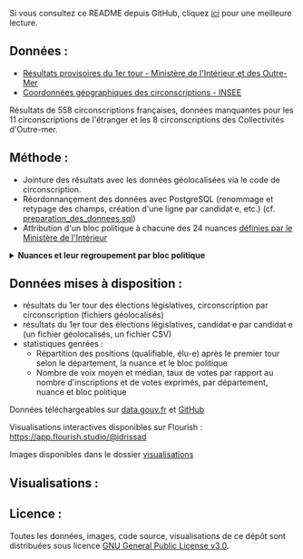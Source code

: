 Si vous consultez ce README depuis GitHub, cliquez [ici](https://idrissad.github.io/legislatives_2024/) pour une meilleure lecture.

## Données :

- [Résultats provisoires du 1er tour - Ministère de l'Intérieur et des Outre-Mer](https://www.data.gouv.fr/fr/datasets/elections-legislatives-des-30-juin-et-7-juillet-2024-resultats-provisoires-du-1er-tour/)
- [Coordonnées géographiques des circonscriptions - INSEE](https://www.insee.fr/fr/statistiques/6441661?sommaire=6436478)

Résultats de 558 circonscriptions françaises, données manquantes pour les 11 circonscriptions de l'étranger et les 8 circonscriptions des Collectivités d'Outre-mer.

## Méthode :

- Jointure des résultats avec les données géolocalisées via le code de circonscription.
- Réordonnançement des données avec PostgreSQL (renommage et retypage des champs, création d'une ligne par candidat·e, etc.) (cf. [preparation_des_donnees.sql](https://github.com/IdrissaD/legislatives_2024/requetes_sql/))
- Attribution d'un bloc politique à chacune des 24 nuances [définies par le Ministère de l'Intérieur](https://www.resultats-elections.interieur.gouv.fr/legislatives2024/referentiel.html)

<details>
  <summary><b>Nuances et leur regroupement par bloc politique</b></summary>
  
  <table><thead><tr><th>Nuance définie par le Ministère de l'Intérieur et de l'Outre-mer</th><th>Bloc politique de rattachement défini subjectivement par mes soins</th></tr></thead><tbody><tr><td>EXG</td><td>extrême-gauche</td></tr><tr><td>UG</td><td>gauche</td></tr><tr><td>FI</td><td>gauche</td></tr><tr><td>ECO</td><td>gauche</td></tr><tr><td>SOC</td><td>gauche</td></tr><tr><td>DVG</td><td>gauche</td></tr><tr><td>COM</td><td>gauche</td></tr><tr><td>VEC</td><td>gauche</td></tr><tr><td>RDG</td><td>gauche</td></tr><tr><td>REN</td><td>centre</td></tr><tr><td>ENS</td><td>centre</td></tr><tr><td>MDM</td><td>centre</td></tr><tr><td>HOR</td><td>centre</td></tr><tr><td>DVC</td><td>centre</td></tr><tr><td>UDI</td><td>centre</td></tr><tr><td>LR</td><td>droite</td></tr><tr><td>DVD</td><td>droite</td></tr><tr><td>DSV</td><td>extrême-droite</td></tr><tr><td>RN</td><td>extrême-droite</td></tr><tr><td>REC</td><td>extrême-droite</td></tr><tr><td>UXD</td><td>extrême-droite</td></tr>
<tr><td>EXD</td><td>extrême-droite</td></tr><tr><td>DIV</td><td>divers</td></tr><tr><td>REG</td><td>divers</td></tr></tbody></table>  
</details>


## Données mises à disposition :

- résultats du 1er tour des élections législatives, circonscription par circonscription (fichiers géolocalisés)
- résultats du 1er tour des élections législatives, candidat·e par candidat·e (un fichier géolocalisés, un fichier CSV)
- statistiques genrées :
  - Répartition des positions (qualifiable, élu-e) après le premier tour selon le département, la nuance et le bloc politique
  - Nombre de voix moyen et médian, taux de votes par rapport au nombre d'inscriptions et de votes exprimés, par département, nuance et bloc politique

Données téléchargeables sur [data.gouv.fr](https://www.data.gouv.fr/fr/datasets/resultats-provisoires-des-elections-legislatives-francaises-2024-donnees-geolocalisees/) et [GitHub](https://github.com/IdrissaD/legislatives_2024/donnees_produites)

Visualisations interactives disponibles sur Flourish : https://app.flourish.studio/@idrissad

Images disponibles dans le dossier [visualisations](https://github.com/IdrissaD/legislatives_2024/tree/main/visualisations)

## Visualisations :

<div class="flourish-embed flourish-chart" data-src="visualisation/18623753"><script src="https://public.flourish.studio/resources/embed.js"></script></div>

<div class="flourish-embed flourish-chart" data-src="visualisation/18624186"><script src="https://public.flourish.studio/resources/embed.js"></script></div>

## Licence :

Toutes les données, images, code source, visualisations de ce dépôt sont distribuées sous licence [GNU General Public License v3.0](https://github.com/IdrissaD/legislatives_2024/blob/main/LICENSE).

